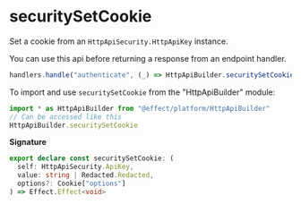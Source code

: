 # securitySetCookie

Set a cookie from an `HttpApiSecurity.HttpApiKey` instance.

You can use this api before returning a response from an endpoint handler.

```ts
handlers.handle("authenticate", (_) => HttpApiBuilder.securitySetCookie(security, "secret123"))
```

To import and use `securitySetCookie` from the "HttpApiBuilder" module:

```ts
import * as HttpApiBuilder from "@effect/platform/HttpApiBuilder"
// Can be accessed like this
HttpApiBuilder.securitySetCookie
```

**Signature**

```ts
export declare const securitySetCookie: (
  self: HttpApiSecurity.ApiKey,
  value: string | Redacted.Redacted,
  options?: Cookie["options"]
) => Effect.Effect<void>
```
